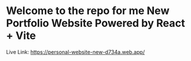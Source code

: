 # Welcome to the repo for me New Portfolio Website Powered by React + Vite

Live Link: https://personal-website-new-d734a.web.app/
